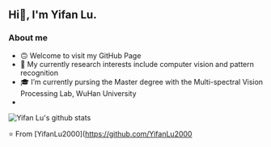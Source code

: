 ## Hi👋, I'm Yifan Lu.
### About me
- 🙃 Welcome to visit my GitHub Page
- 🌱 My currently research interests include computer vision and pattern recognition
- 🎓 I’m currently pursing the Master degree with the Multi-spectral Vision Processing Lab, WuHan University
- 
![Yifan Lu's github stats](https://github-readme-stats.vercel.app/api?username=yifanlu2000&show_icons=true&hide_border=true)

⭐️ From [YifanLu2000](https://github.com/YifanLu2000